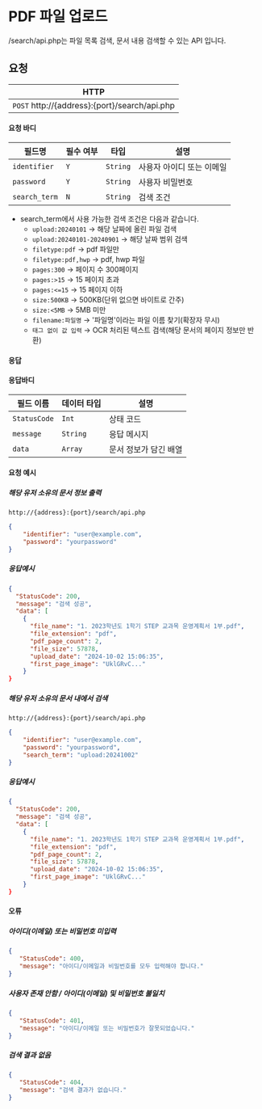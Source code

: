 # PDF 파일 업로드
/search/api.php는 파일 목록 검색, 문서 내용 검색할 수 있는 API 입니다.

## 요청
|HTTP|
|--|
| `POST` http://{address}:{port}/search/api.php |

#### 요청 바디

| 필드명        | 필수 여부 | 타입    | 설명                           |
|---------------|-----------|---------|--------------------------------|
| `identifier`  | `Y`       | `String`| 사용자 아이디 또는 이메일      |
| `password`    | `Y`       | `String`| 사용자 비밀번호                |
| `search_term` | `N`       | `String`| 검색 조건     |

* search_term에서 사용 가능한 검색 조건은 다음과 같습니다.
    - `upload:20240101` → 해당 날짜에 올린 파일 검색
    - `upload:20240101-20240901` → 해당 날짜 범위 검색
    - `filetype:pdf` → pdf 파일만
    - `filetype:pdf,hwp` → pdf, hwp 파일
    - `pages:300` → 페이지 수 300페이지
    - `pages:>15` → 15 페이지 초과
    - `pages:<=15` → 15 페이지 이하
    - `size:500KB` → 500KB(단위 없으면 바이트로 간주)
    - `size:<5MB` → 5MB 미만
    - `filename:파일명` → '파일명'이라는 파일 이름 찾기(확장자 무시)
    - `태그 없이 값 입력` → OCR 처리된 텍스트 검색(해당 문서의 페이지 정보만 반환)

#### 응답

#### 응답바디
|필드 이름|데이터 타입|설명|
|--|--|--|
|`StatusCode`|`Int`|상태 코드|
|`message`|`String`|응답 메시지|
|`data`|`Array`|문서 정보가 담긴 배열|

#### 요청 예시
##### 해당 유저 소유의 문서 정보 출력
```url
http://{address}:{port}/search/api.php
```
```json
{
    "identifier": "user@example.com",
    "password": "yourpassword"
}
```

##### 응답예시
```JSON
{
  "StatusCode": 200,
  "message": "검색 성공",
  "data": [
    {
      "file_name": "1. 2023학년도 1학기 STEP 교과목 운영계획서 1부.pdf",
      "file_extension": "pdf",
      "pdf_page_count": 2,
      "file_size": 57878,
      "upload_date": "2024-10-02 15:06:35",
      "first_page_image": "UklGRvC..."
    }
}
```

##### 해당 유저 소유의 문서 내에서 검색
```url
http://{address}:{port}/search/api.php
```
```json
{
    "identifier": "user@example.com",
    "password": "yourpassword",
    "search_term": "upload:20241002"
}
```

##### 응답예시
```JSON
{
  "StatusCode": 200,
  "message": "검색 성공",
  "data": [
    {
      "file_name": "1. 2023학년도 1학기 STEP 교과목 운영계획서 1부.pdf",
      "file_extension": "pdf",
      "pdf_page_count": 2,
      "file_size": 57878,
      "upload_date": "2024-10-02 15:06:35",
      "first_page_image": "UklGRvC..."
    }
}
```

#### 오류
##### 아이디(이메일) 또는 비밀번호 미입력
```JSON
{
   "StatusCode": 400,
   "message": "아이디/이메일과 비밀번호를 모두 입력해야 합니다."
}
```

##### 사용자 존재 안함 / 아이디(이메일) 및 비밀번호 불일치
```JSON
{
   "StatusCode": 401,
   "message": "아이디/이메일 또는 비밀번호가 잘못되었습니다."
}
```

##### 검색 결과 없음
```JSON
{
   "StatusCode": 404,
   "message": "검색 결과가 없습니다."
}
```